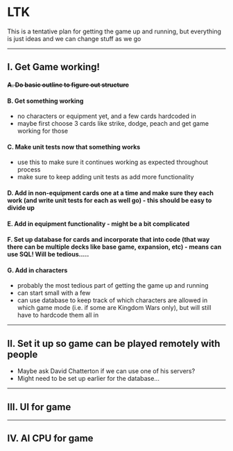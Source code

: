 # LTK

This is a tentative plan for getting the game up and running, but everything is just ideas and we can change stuff as we go 

-------------------------------

## I. Get Game working!  

#### <s>A. Do basic outline to figure out structure </s>

#### B. Get something working 
- no characters or equipment yet, and a few cards hardcoded in
- maybe first choose 3 cards like strike, dodge, peach and get game working for those

#### C. Make unit tests now that something works 
- use this to make sure it continues working as expected throughout process
- make sure to keep adding unit tests as add more functionality

#### D. Add in non-equipment cards one at a time and make sure they each work (and write unit tests for each as well go) - this should be easy to divide up

#### E. Add in equipment functionality - might be a bit complicated

#### F. Set up database for cards and incorporate that into code (that way there can be multiple decks like base game, expansion, etc) - means can use SQL! Will be tedious.....

#### G. Add in characters
- probably the most tedious part of getting the game up and running
- can start small with a few
- can use database to keep track of which characters are allowed in which game mode (i.e. if some are Kingdom Wars only), but will still have to hardcode them all in

-------------------------------

## II. Set it up so game can be played remotely with people 
 - Maybe ask David Chatterton if we can use one of his servers?
 - Might need to be set up earlier for the database...

-------------------------------

## III. UI for game

-------------------------------

## IV. AI CPU for game

